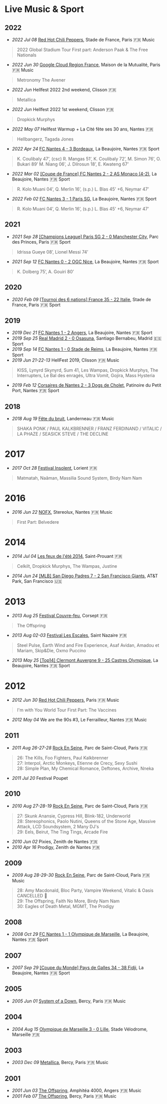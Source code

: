 # Live Music & Sport

## 2022

- _2022 Jul 08_ [Red Hot Chili Peppers](https://en.wikipedia.org/wiki/Red_Hot_Chili_Peppers_2022_Global_Stadium_Tour), Stade de France, Paris 🇫🇷 
<span class="detail-tag">Music</span>
> 2022 Global Stadium Tour
> First part: Anderson Paak & The Free Nationals
- _2022 Jun 30_ [Google Cloud Region France](https://cloudonair.withgoogle.com/events/region-france), Maison de la Mutualité, Paris 🇫🇷 
<span class="detail-tag">Music</span>
> Metronomy
> The Avener
- _2022 Jun_ Hellfest 2022 2nd weekend, Clisson 🇫🇷
> Metallica
- _2022 Jun_ Hellfest 2022 1st weekend, Clisson 🇫🇷
> Dropkick Murphys
- _2022 May 07_ Hellfest Warmup + La Cité fête ses 30 ans, Nantes 🇫🇷
> Hellbangerz, Tagada Jones
- _2022 Apr 24_ [FC Nantes 4 - 3 Bordeaux](https://www.lequipe.fr/Football/match-direct/coupe-de-france/2021-2022/nantes-monaco-live/515813), La Beaujoire, Nantes 🇫🇷
<span class="detail-tag">Sport</span>
> K. Coulibaly 47’,  (csc) R. Mangas 51’, K. Coulibaly 72’, M. Simon 76’, O. Bukari 89’
> M. Niang 06’, J. Dilrosun 18’, E. Kwateng 67’
- _2022 Mar 02_ [[Coupe de France] FC Nantes 2 - 2 AS Monaco (4-2)](https://www.lequipe.fr/Football/match-direct/coupe-de-france/2021-2022/nantes-monaco-live/530189), La Beaujoire, Nantes 🇫🇷
<span class="detail-tag">Sport</span>
> R. Kolo Muani 04’, Q. Merlin 16’, (s.p.) L. Blas 45’ +6, Neymar 47’
- _2022 Feb 02_ [FC Nantes 3 - 1 Paris SG](https://www.lequipe.fr/Football/match-direct/ligue-1/2021-2022/nantes-psg-live/515724), La Beaujoire, Nantes 🇫🇷
<span class="detail-tag">Sport</span>
> R. Kolo Muani 04’, Q. Merlin 16’, (s.p.) L. Blas 45’ +6, Neymar 47’ 


## 2021

- _2021 Sep 28_ [[Champions League] Paris SG 2 - 0 Manchester City](https://www.lequipe.fr/Football/match-direct/ligue-des-champions/2021-2022/psg-manchester-city-live/527044), Parc des Princes, Paris 🇫🇷
<span class="detail-tag">Sport</span>
> Idrissa Gueye 08’, Lionel Messi 74’
- _2021 Sep 12_ [FC Nantes 0 - 2 OGC Nice](https://www.lequipe.fr/Football/match-direct/ligue-1/2021-2022/nantes-nice-live/515526), La Beaujoire, Nantes 🇫🇷
<span class="detail-tag">Sport</span>
> K. Dolberg 75’, A. Gouiri 80’

## 2020

- _2020 Feb 09_ [[Tournoi des 6 nations] France 35 - 22 Italie](https://www.lequipe.fr/Rugby/match-direct/tournoi-des-6-nations/2020/france-italie-live/28886), Stade de France, Paris 🇫🇷 
<span class="detail-tag">Sport</span>
 

## 2019

- _2019 Dec 21_ [FC Nantes 1 - 2 Angers](https://www.lequipe.fr/Football/match-direct/ligue-1/2019-2020/nantes-angers-live/451158), La Beaujoire, Nantes 🇫🇷
<span class="detail-tag">Sport</span>
- _2019 Sep 25_ [Real Madrid 2 - 0 Osasuna](https://www.lequipe.fr/Football/match-direct/championnat-d-espagne/2019-2020/real-madrid-osasuna-live/454366), Santiago Bernabeu, Madrid 🇪🇸
<span class="detail-tag">Sport</span>
- _2019 Sep 14_ [FC Nantes 1 - 0 Stade de Reims](https://www.lequipe.fr/Football/match-direct/ligue-1/2019-2020/nantes-reims-live/451013), La Beaujoire, Nantes 🇫🇷
<span class="detail-tag">Sport</span>
- _2019 Jun 21-22-13_ HellFest 2019, Clisson 🇫🇷
<span class="detail-tag">Music</span>
> KISS, Lynyrd Skynyrd, Sum 41, Les Wampas, Dropkick Murphys, The Interrupters, Le Bal des enragés, Ultra Vomit, Gojira, Mass Hysteria
- _2019 Feb 12_ [Corsaires de Nantes 2 - 3 Dogs de Cholet](https://nantes.maville.com/sport/detail_-hockey-sur-glace.-d1-les-corsaires-de-nantes-s-inclinent-face-a-cholet_52716-3647349_actu.Htm), Patinoire du Petit Port, Nantes 🇫🇷
<span class="detail-tag">Sport</span>

## 2018

- _2018 Aug 19_ [Fête du bruit](https://www.festivalsrock.com/festival/fete-du-bruit-dans-landerneau-1142), Landerneau 🇫🇷
<span class="detail-tag">Music</span>
> SHAKA PONK / PAUL KALKBRENNER / FRANZ FERDINAND / VITALIC / LA PHAZE / SEASICK STEVE / THE DECLINE

# 2017

- _2017 Oct 28_ [Festival Insolent](https://www.letelegramme.fr/morbihan/lorient/musique-festival-insolent-cocktail-survitamine-le-28-octobre-09-10-2017-11694799.php), Lorient 🇫🇷
> Matmatah, Naâman, Massilia Sound System, Birdy Nam Nam

# 2016

- _2016 Jun 22_ [NOFX](https://www.concerts-metal.com/concert_-_NOFX___Belvedere_-31685.html), Stereolux, Nantes 🇫🇷
<span class="detail-tag">Music</span>
> First Part: Belvedere

# 2014

- _2014 Jul 04_ [Les feux de l'été 2014](https://www.last.fm/fr/festival/3708354+Les+feux+de+l%27%C3%A9t%C3%A9+2014), Saint-Prouant 🇫🇷
> Celkilt, Dropkick Murphys, The Wampas, Justine
- _2014 Jun 24_ [[MLB] San Diego Padres 7 - 2 San Francisco Giants](https://www.baseball-reference.com/boxes/SFN/SFN201406240.shtml), AT&T Park, San Francisco 🇺🇸

# 2013 

- _2013 Aug 25_ [Festival Couvre-feu](https://www.ouest-france.fr/pays-de-la-loire/corsept-44560/corsept-the-offspring-tete-daffiche-du-festival-couvre-feu-75d6dd84-dbad-11e9-8deb-0cc47a644868), Corsept 🇫🇷
> The Offspring

- _2013 Aug 02-03_ [Festival Les Escales](https://fr.wikipedia.org/wiki/Les_Escales), Saint Nazaire 🇫🇷
> Steel Pulse, Earth Wind and Fire Experience, Asaf Avidan, Amadou et Mariam, Skip&Die, Oxmo Puccino

- _2013 May 25_ [[Top14] Clermont Auvergne 9 - 25 Castres Olympique](https://www.espn.com/rugby/match?gameId=166900&league=270559), La Beaujoire, Nantes 🇫🇷
<span class="detail-tag">Sport</span>

# 2012

- _2012 Jun 30_ [Red Hot Chili Peppers](https://en.wikipedia.org/wiki/I%27m_with_You_World_Tour), Paris 🇫🇷 <span class="detail-tag">Music</span>
> I'm with You World Tour
> First Part: The Vaccines

- _2012 May 04_ We are the 90s #3, Le Ferrailleur, Nantes 🇫🇷
<span class="detail-tag">Music</span>

## 2011

- _2011 Aug 26-27-28_ [Rock En Seine](https://en.wikipedia.org/wiki/Rock_en_Seine#Edition_2011), Parc de Saint-Cloud, Paris 🇫🇷

> 26: The Kills, Foo Fighters, Paul Kalkbrenner<br>
> 27: Interpol, Arctic Monkeys, Etienne de Crecy, Sexy Sushi<br>
> 28:  Simple Plan, My Chemical Romance, Deftones, Archive, Nneka
 
- _2011 Jul 20_ Festival Poupet

## 2010

- _2010 Aug 27-28-19_ [Rock En Seine](https://en.wikipedia.org/wiki/Rock_en_Seine#Edition_2010), Parc de Saint-Cloud, Paris 🇫🇷

> 27: Skunk Anansie, Cypress Hill, Blink-182, Underworld<br>
> 28: Stereophonics, Paolo Nutini, Queens of the Stone Age, Massive Attack, LCD Soundsystem, 2 Many DJ's<br>
> 29: Eels, Beirut, The Ting Tings, Arcade Fire
- _2010 Jun 02_ Pixies, Zenith de Nantes 🇫🇷
- _2010 Apr 16_ Prodigy, Zenith de Nantes 🇫🇷

## 2009

- _2009 Aug 28-29-30_ [Rock En Seine](https://en.wikipedia.org/wiki/Rock_en_Seine#Edition_2009), Parc de Saint-Cloud, Paris 🇫🇷
<span class="detail-tag">Music</span>
> 28: Amy Macdonald, Bloc Party, Vampire Weekend, Vitalic & Oasis CANCELLED 🤣<br>
> 29: The Offspring, Faith No More, Birdy Nam Nam<br>
> 30: Eagles of Death Metal, MGMT, The Prodigy

## 2008

- _2008 Oct 29_ [FC Nantes 1 - 1 Olympique de Marseille](https://www.lequipe.fr/Football/match-direct/ligue-1/2008-2009/nantes-om-live/127801), La Beaujoire, Nantes 🇫🇷
<span class="detail-tag">Sport</span> 

## 2007

- _2007 Sep 29_ [[Coupe du Monde] Pays de Galles 34 - 38 Fidji](https://fr.wikipedia.org/wiki/%C3%89quipe_du_pays_de_Galles_de_rugby_%C3%A0_XV_%C3%A0_la_Coupe_du_monde_2007), La Beaujoire, Nantes 🇫🇷
<span class="detail-tag">Sport</span> 

## 2005

- _2005 Jun 01_ [System of a Down](https://www.concertarchives.org/concerts/system-of-a-down-the-eighties-matchbox-b-line-disaster-5c0a843f-b786-4c45-9059-99153c192cd0), Bercy, Paris 🇫🇷
<span class="detail-tag">Music</span>

## 2004

- _2004 Aug 15_ [Olympique de Marseille 3 - 0 Lille](https://www.lequipe.fr/Football/match-direct/ligue-1/2004-2005/om-lille-live/60616), Stade Vélodrome, Marseille 🇫🇷

## 2003

- _2003 Dec 09_ [Metallica](https://www.metallica.com/events/event-10456.html), Bercy, Paris 🇫🇷
<span class="detail-tag">Music</span>

## 2001

- _2001 Jun 03_ [The Offspring](https://www.offspring.com/tour-archive?page=9&per-page=100), Amphitéa 4000, Angers 🇫🇷
<span class="detail-tag">Music</span>
- _2001 Feb 07_ [The Offspring](https://www.setlist.fm/setlist/the-offspring/2001/palais-omnisports-de-paris-bercy-paris-france-53df3fb9.html), Bercy, Paris 🇫🇷
<span class="detail-tag">Music</span>
